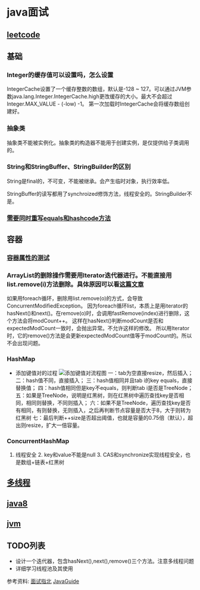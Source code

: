 # java面试
## [leetcode](leetcode)
## 基础
### Integer的缓存值可以设置吗，怎么设置
IntegerCache设置了一个缓存整数的数组，默认是-128 ~ 127。可以通过JVM参数java.lang.Integer.IntegerCache.high更改缓存的大小。最大不会超过Integer.MAX_VALUE - (-low) -1。
第一次加载时IntegerCache会将缓存数组创建好。
### 抽象类
抽象类不能被实例化。抽象类的构造器不能用于创建实例，是仅提供给子类调用的。
### String和StringBuffer、StringBuilder的区别
String是final的，不可变，不能被继承。会产生临时对象，执行效率低。

StringBuffer的读写都用了synchroized修饰方法，线程安全的。StringBuilder不是。
### [需要同时重写equals和hashcode方法](../src/main/java/com.vaga.java.basic.EqualsAndHashCodeRewrite)
## 容器
### [容器属性的测试](../src/main/java/com/vaga/java/collection/NullValueTest.java)
### ArrayList的删除操作需要用Iterator迭代器进行。不能直接用list.remove(i)方法删除。具体原因可以看[这篇文章](http://notfound9.github.io/interviewGuide/#/docs/ArrayList?id=arraylist%e9%81%8d%e5%8e%86%e6%97%b6%e5%88%a0%e9%99%a4%e5%85%83%e7%b4%a0%e6%9c%89%e5%93%aa%e4%ba%9b%e6%96%b9%e6%b3%95%ef%bc%9f)
如果用foreach循环，删除用list.remove(o)的方式，会导致ConcurrentModifiedException。
因为foreach循环list，本质上是用iterator的hasNext()和next()。在remove(o)时，会调用fastRemove(index)进行删除，这个方法会将modCount++。
这样在hasNext()判断modCount是否和expectedModCount一致时，会抛出异常。不允许这样的修改。
所以用Iterator时，它的remove()方法是会更新expectedModCount值等于modCount的。所以不会出现问题。
### HashMap
- 添加键值对的过程
![添加键值对流程图](http://notfound9.github.io/interviewGuide/static/2.png)
一：tab为空直接resize，然后插入；
二：hash值不同，直接插入；
三：hash值相同并且tab i的key equals，直接替换值；
四：hash值相同但是key不equals，则判断tab i是否是TreeNode；
五：如果是TreeNode，说明是红黑树，则在红黑树中遍历查找key是否相同，相同则替换，不同则插入；
六：如果不是TreeNode，遍历查找key是否有相同，有则替换，无则插入，之后再判断节点容量是否大于8，大于则转为红黑树
七：最后判断++size是否超出阈值，也就是容量的0.75倍（默认），超出则resize，扩大一倍容量。
### ConcurrentHashMap
1. 线程安全 2. key和value不能是null 3. CAS和synchronize实现线程安全，也是数组+链表+红黑树
## [多线程](concurrent)

## [java8](java8)
## [jvm](jvm)


## TODO列表
- 设计一个迭代器，包含hasNext(),next(),remove()三个方法。注意多线程问题
- 详细学习线程池及其使用


参考资料:
[面试指北](http://notfound9.github.io/interviewGuide/#/)
[JavaGuide](https://github.com/Snailclimb/JavaGuide)